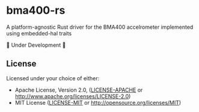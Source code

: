# bma400-rs
A platform-agnostic Rust driver for the BMA400 accelrometer implemented using embedded-hal traits

🚧 Under Development 🚧

## License
Licensed under your choice of either:
- Apache License, Version 2.0, ([LICENSE-APACHE](LICENSE-APACHE) or http://www.apache.org/licenses/LICENSE-2.0)
- MIT License ([LICENSE-MIT](LICENSE-MIT) or http://opensource.org/licenses/MIT) 

